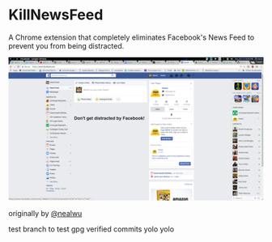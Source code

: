 # KillNewsFeed
A Chrome extension that completely eliminates Facebook's News Feed to prevent you from being distracted.


![](./images/facebook_proof.png)


originally by [@nealwu](https://github.com/nealwu/killnewsfeed)


test branch to test gpg verified commits
yolo
yolo

